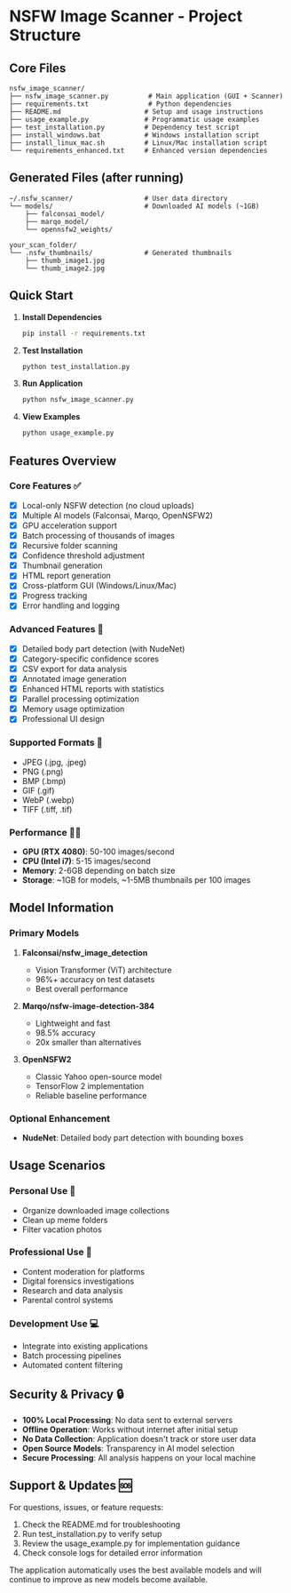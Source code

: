 
# NSFW Image Scanner - Project Structure

## Core Files

```
nsfw_image_scanner/
├── nsfw_image_scanner.py          # Main application (GUI + Scanner)
├── requirements.txt               # Python dependencies
├── README.md                     # Setup and usage instructions
├── usage_example.py              # Programmatic usage examples
├── test_installation.py          # Dependency test script
├── install_windows.bat           # Windows installation script
├── install_linux_mac.sh          # Linux/Mac installation script
└── requirements_enhanced.txt     # Enhanced version dependencies
```

## Generated Files (after running)

```
~/.nsfw_scanner/                  # User data directory
└── models/                       # Downloaded AI models (~1GB)
    ├── falconsai_model/
    ├── marqo_model/
    └── opennsfw2_weights/

your_scan_folder/
└── .nsfw_thumbnails/             # Generated thumbnails
    ├── thumb_image1.jpg
    └── thumb_image2.jpg
```

## Quick Start

1. **Install Dependencies**
   ```bash
   pip install -r requirements.txt
   ```

2. **Test Installation**
   ```bash
   python test_installation.py
   ```

3. **Run Application**
   ```bash
   python nsfw_image_scanner.py
   ```

4. **View Examples**
   ```bash
   python usage_example.py
   ```

## Features Overview

### Core Features ✅
- [x] Local-only NSFW detection (no cloud uploads)
- [x] Multiple AI models (Falconsai, Marqo, OpenNSFW2)
- [x] GPU acceleration support
- [x] Batch processing of thousands of images
- [x] Recursive folder scanning
- [x] Confidence threshold adjustment
- [x] Thumbnail generation
- [x] HTML report generation
- [x] Cross-platform GUI (Windows/Linux/Mac)
- [x] Progress tracking
- [x] Error handling and logging

### Advanced Features 🚀
- [x] Detailed body part detection (with NudeNet)
- [x] Category-specific confidence scores
- [x] CSV export for data analysis
- [x] Annotated image generation
- [x] Enhanced HTML reports with statistics
- [x] Parallel processing optimization
- [x] Memory usage optimization
- [x] Professional UI design

### Supported Formats 📁
- JPEG (.jpg, .jpeg)
- PNG (.png)
- BMP (.bmp)
- GIF (.gif)
- WebP (.webp)
- TIFF (.tiff, .tif)

### Performance 🏃‍♂️
- **GPU (RTX 4080)**: 50-100 images/second
- **CPU (Intel i7)**: 5-15 images/second
- **Memory**: 2-6GB depending on batch size
- **Storage**: ~1GB for models, ~1-5MB thumbnails per 100 images

## Model Information

### Primary Models
1. **Falconsai/nsfw_image_detection**
   - Vision Transformer (ViT) architecture
   - 96%+ accuracy on test datasets
   - Best overall performance

2. **Marqo/nsfw-image-detection-384**
   - Lightweight and fast
   - 98.5% accuracy
   - 20x smaller than alternatives

3. **OpenNSFW2**
   - Classic Yahoo open-source model
   - TensorFlow 2 implementation
   - Reliable baseline performance

### Optional Enhancement
- **NudeNet**: Detailed body part detection with bounding boxes

## Usage Scenarios

### Personal Use 👤
- Organize downloaded image collections
- Clean up meme folders
- Filter vacation photos

### Professional Use 💼
- Content moderation for platforms
- Digital forensics investigations
- Research and data analysis
- Parental control systems

### Development Use 💻
- Integrate into existing applications
- Batch processing pipelines
- Automated content filtering

## Security & Privacy 🔒

- **100% Local Processing**: No data sent to external servers
- **Offline Operation**: Works without internet after initial setup
- **No Data Collection**: Application doesn't track or store user data
- **Open Source Models**: Transparency in AI model selection
- **Secure Processing**: All analysis happens on your local machine

## Support & Updates 🆘

For questions, issues, or feature requests:
1. Check the README.md for troubleshooting
2. Run test_installation.py to verify setup
3. Review the usage_example.py for implementation guidance
4. Check console logs for detailed error information

The application automatically uses the best available models and will continue to improve as new models become available.
